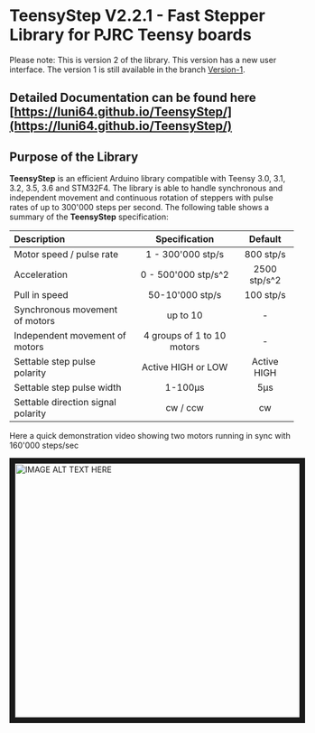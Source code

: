# TeensyStep V2.2.1 - Fast Stepper Library for PJRC Teensy boards

Please note: This is version 2 of the library. This version has a new user interface. The version 1 is still available in the branch [Version-1](https://github.com/luni64/TeensyStep/tree/Version-1).


## Detailed Documentation can be found here [https://luni64.github.io/TeensyStep/](https://luni64.github.io/TeensyStep/)


## Purpose of the Library
**TeensyStep** is an efficient Arduino library compatible with Teensy 3.0, 3.1, 3.2, 3.5, 3.6 and STM32F4. The library is able to handle synchronous and independent movement and continuous rotation of steppers with pulse rates of up to 300'000 steps per second. The following table shows a summary of the **TeensyStep** specification:

| Description                                | Specification             | Default          |
|:-------------------------------------------|:-------------------------:|:----------------:|
| Motor speed / pulse rate                   |1 - 300'000 stp/s          |   800 stp/s      |
| Acceleration                               | 0 - 500'000 stp/s^2       |   2500 stp/s^2   |
| Pull in speed                              | 50-10'000 stp/s           | 100 stp/s |
| Synchronous movement of motors             | up to 10                  | -                |
| Independent movement of motors             | 4 groups of 1 to 10 motors| -                |
| Settable step pulse polarity               | Active HIGH or LOW        | Active HIGH      |
| Settable step pulse width                  | 1-100µs                   | 5µs              |
| Settable direction signal polarity         | cw / ccw                  | cw               |

Here a quick demonstration video showing two motors running in sync with 160'000 steps/sec

<a href="http://www.youtube.com/watch?feature=player_embedded&v=Fzt75I_Zi14
" target="_blank"><img src="http://img.youtube.com/vi/Fzt75I_Zi14/0.jpg" 
alt="IMAGE ALT TEXT HERE" width="600" height="450" border="10" /></a>

